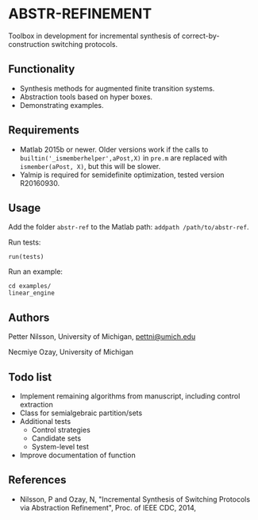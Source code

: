 # ABSTR-REFINEMENT

Toolbox in development for incremental synthesis of correct-by-construction switching protocols. 

## Functionality

 - Synthesis methods for augmented finite transition systems.
 - Abstraction tools based on hyper boxes.
 - Demonstrating examples.

## Requirements

 - Matlab 2015b or newer. Older versions work if the calls to ```builtin('_ismemberhelper',aPost,X)``` in ```pre.m``` are replaced with ```ismember(aPost, X)```, but this will be slower.
 - Yalmip is required for semidefinite optimization, tested version R20160930.

## Usage

Add the folder ```abstr-ref``` to the Matlab path: ```addpath /path/to/abstr-ref```.

Run tests:
```
run(tests)
```
Run an example:
```
cd examples/
linear_engine
```

## Authors

Petter Nilsson, University of Michigan, pettni@umich.edu

Necmiye Ozay, University of Michigan

## Todo list

 - Implement remaining algorithms from manuscript, including control extraction
 - Class for semialgebraic partition/sets
 - Additional tests
    - Control strategies
    - Candidate sets
    - System-level test
 - Improve documentation of function

## References

 - Nilsson, P and Ozay, N, "Incremental Synthesis of Switching Protocols via Abstraction Refinement", Proc. of IEEE CDC, 2014,
